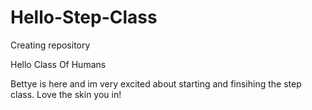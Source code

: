 # Hello-Step-Class
Creating repository

Hello Class Of Humans

Bettye is here and im very excited about starting and finsihing the step class. Love the skin you in!
